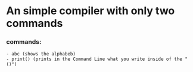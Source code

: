 # An simple compiler with only two commands

### commands:
    - abc (shows the alphabeb)
    - print() (prints in the Command Line what you write inside of the "()")